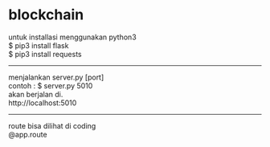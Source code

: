 # blockchain
untuk installasi menggunakan python3 <br>
$ pip3 install flask <br>
$ pip3 install requests <br>
<hr>
menjalankan server.py [port] <br>
contoh : $ server.py 5010 <br>
akan berjalan di. <br>
http://localhost:5010 <br>
<hr>
route bisa dilihat di coding <br>
@app.route
